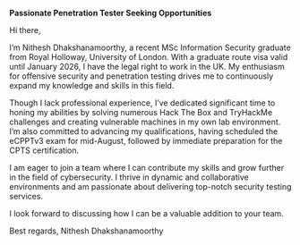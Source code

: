 **Passionate Penetration Tester Seeking Opportunities**

Hi there,

I’m Nithesh Dhakshanamoorthy, a recent MSc Information Security graduate from Royal Holloway, University of London. With a graduate route visa valid until January 2026, I have the legal right to work in the UK. My enthusiasm for offensive security and penetration testing drives me to continuously expand my knowledge and skills in this field.

Though I lack professional experience, I’ve dedicated significant time to honing my abilities by solving numerous Hack The Box and TryHackMe challenges and creating vulnerable machines in my own lab environment. I’m also committed to advancing my qualifications, having scheduled the eCPPTv3 exam for mid-August, followed by immediate preparation for the CPTS certification.

I am eager to join a team where I can contribute my skills and grow further in the field of cybersecurity. I thrive in dynamic and collaborative environments and am passionate about delivering top-notch security testing services.

I look forward to discussing how I can be a valuable addition to your team.

Best regards, Nithesh Dhakshanamoorthy